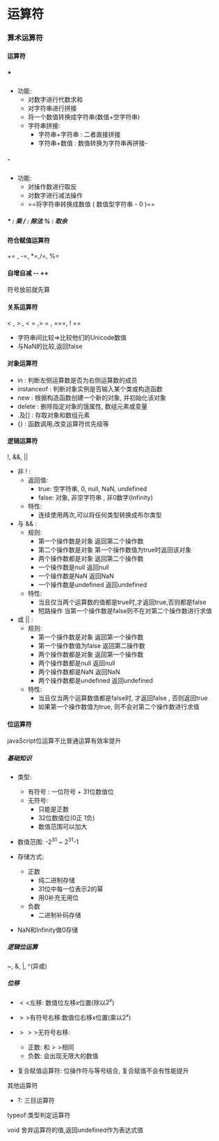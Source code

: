 # 运算符

### 算术运算符

#### 运算符

##### +

- 功能:
  - 对数字进行代数求和
  - 对字符串进行拼接
  - 将一个数值转换成字符串(数值+空字符串)
  - 字符串拼接:
    - 字符串+字符串 : 二者直接拼接
    - 字符串+数值 : 数值转换为字符串再拼接-

##### -

- 功能:
  - 对操作数进行取反
  - 对数字进行减法操作
  - ==将字符串转换成数值 ( 数值型字符串 - 0 )==

##### \* : 乘 / : 除法 % : 取余

#### 符合赋值运算符

+= , -=, \*=,/=, %=

#### 自增自减 -- ++

符号放前就先算

#### 关系运算符

< , > , < = ,> = , ===, ! ==

- 字符串间比较=>比较他们的Unicode数值
- 与NaN的比较,返回false

#### 对象运算符

- in : 判断左侧运算数是否为右侧运算数的成员
- instanceof : 判断对象实例是否输入某个类或构造函数
- new : 根据构造函数创建一个新的对象, 并初始化该对象
- delete : 删除指定对象的饿属性, 数组元素或变量
- .及[] : 存取对象和数组元素
- {} : 函数调用,改变运算符优先级等

#### 逻辑运算符

!, &&, ||

- 非 ! :
  - 返回值:
    - true: 空字符串, 0, null, NaN, undefined
    - false: 对象, 非空字符串 , 非0数字(Infinity)
  - 特性:
    - 连续使用两次,可以将任何类型转换成布尔类型
- 与 && :
  - 规则:
    - 第一个操作数是对象 返回第二个操作数
    - 第二个操作数是对象 第一个操作数值为true时返回该对象
    - 两个操作数都是对象 返回第二个操作数
    - 一个操作数是null 返回null
    - 一个操作数是NaN 返回NaN
    - 一个操作数是undefined 返回undefined
  - 特性:
    - 当且仅当两个运算数的值都是true时,才返回true,否则都是false
    - 短路操作 当第一个操作数是false则不在对第二个操作数进行求值
- 或 || :
  - 规则:
    - 第一个操作数是对象 返回第一个操作数
    - 第一个操作数值为false 返回第二操作数
    - 两个操作数都是对象 返回第一个操作数
    - 两个操作数都是null 返回null
    - 两个操作数都是NaN 返回NaN
    - 两个操作数都是undefined 返回undefined
  - 特性:
    - 当且仅当两个运算数值都是false时, 才返回false , 否则返回true
    - 如果第一个操作数值为true, 则不会对第二个操作数进行求值

#### 位运算符

javaScript位运算不比普通运算有效率提升

##### 基础知识

- 类型:
  - 有符号 : 一位符号 + 31位数值位
  - 无符号:
    - 只能是正数
    - 32位数值位(0正 1负)
    - 数值范围可以加大
- 数值范围: -$2^{31}$ ~ $2^{31}$-1
- 存储方式:

  - 正数
    - 纯二进制存储
    - 31位中每一位表示2的幂
    - 用0补充无用位
  - 负数
    - 二进制补码存储

- NaN和Infinity做0存储

##### 逻辑位运算

~, &, |, ^(异或)

##### 位移

- $<<$左移: 数值位左移$x$位置(除以$2^{x}$)

- $>>$有符号右移:数值位右移$x$位置(乘以$2^{x}$)
- $>>>$无符号右移:
  - 正数: 和$>>$相同
  - 负数: 会出现无限大的数值
- 复合赋值运算符: 位操作符与等号结合, 复合赋值不会有性能提升

其他运算符

- ?: 三目运算符

typeof:类型判定运算符

void 舍弃运算符的值,返回undefined作为表达式值
